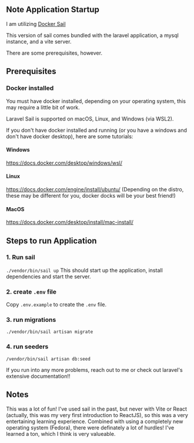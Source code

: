 ## Note Application Startup

I am utilizing [Docker Sail](https://laravel.com/docs/9.x/sail)

This version of sail comes bundled with the laravel application, a mysql instance, and a vite server.

There are some prerequisites, however.

## Prerequisites

### Docker installed

You must have docker installed, depending on your operating system, this may require a little bit of work.

Laravel Sail is supported on macOS, Linux, and Windows (via WSL2).

If you don't have docker installed and running (or you have a windows and don't have docker desktop), here are some tutorials:

#### Windows

https://docs.docker.com/desktop/windows/wsl/

#### Linux

https://docs.docker.com/engine/install/ubuntu/
(Depending on the distro, these may be different for you, docker docks will be your best friend!)

#### MacOS

https://docs.docker.com/desktop/install/mac-install/

## Steps to run Application

### 1. Run sail

`./vendor/bin/sail up`
This should start up the application, install dependencies and start the server.

### 2. create `.env` file

Copy `.env.example` to create the `.env` file.

### 3. run migrations

`./vendor/bin/sail artisan migrate`

### 4. run seeders

`/vendor/bin/sail artisan db:seed`

If you run into any more problems, reach out to me or check out laravel's extensive documentation!!

## Notes

This was a lot of fun! I've used sail in the past, but never with Vite or React (actually, this was my very first introduction to ReactJS), so this was a very entertaining learning experience. Combined with using a completely new operating system (Fedora), there were definately a lot of hurdles! I've learned a ton, which I think is very valueable.

